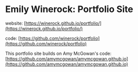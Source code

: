 # Emily Winerock: Portfolio Site
website: [https://winerock.github.io/portfolio/](https://winerock.github.io/portfolio/)

code: [https://github.com/winerock/portfolio](https://github.com/winerock/portfolio)

This portfolio site builds on Amy McGowan's code: [https://github.com/amymcgowan/amymcgowan.github.io](https://github.com/amymcgowan/amymcgowan.github.io)